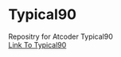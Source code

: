 # Typical90
Repositry for Atcoder Typical90  
[Link To Typical90](https://atcoder.jp/contests/typical90)
